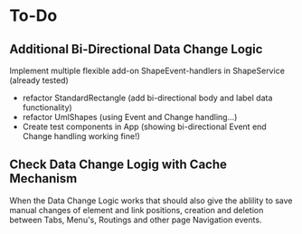 # To-Do

## Additional Bi-Directional Data Change Logic

Implement multiple flexible add-on ShapeEvent-handlers in ShapeService (already tested)
- refactor StandardRectangle (add bi-directional body and label data functionality)
- refactor UmlShapes (using Event and Change handling...)
- Create test components in App (showing bi-directional Event end Change handling working fine!)

## Check Data Change Logig with Cache Mechanism

When the Data Change Logic works that should also give the ablility to save manual changes of element and link positions, creation and deletion between Tabs, Menu's, Routings and other page Navigation events.